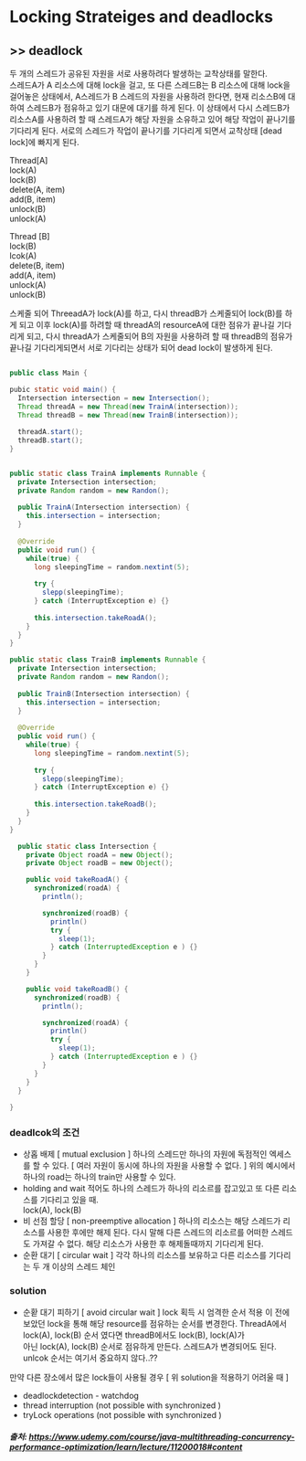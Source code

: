 # Locking Strateiges and deadlocks



## >> deadlock
두 개의 스레드가 공유된 자원을 서로 사용하려다 발생하는 교착상태를 말한다.    
스레드A가 A 리소스에 대해 lock을 걸고, 또 다른 스레드B는 B 리소스에 대해 lock을 걸어놓은 상태에서, A스레드가 B 스레드의 자원을 사용하려 한다면, 현재 리소스B에 대하여
스레드B가 점유하고 있기 대문에 대기를 하게 된다. 이 상태에서 다시 스레드B가 리소스A를 사용하려 할 때 스레드A가 해당 자원을 소유하고 있어 해당 작업이 끝나기를 기다리게 된다.
서로의 스레드가 작업이 끝나기를 기다리게 되면서 교착상태 [dead lock]에 빠지게 된다.

Thread[A]    
lock(A)     
lock(B)    
delete(A, item)    
add(B, item)    
unlock(B)    
unlock(A)    

Thread [B]    
lock(B)    
lcok(A)    
delete(B, item)    
add(A, item)    
unlock(A)    
unlock(B)        

스케줄 되어 ThreeadA가 lock(A)를 하고, 다시 threadB가 스케줄되어 lock(B)를 하게 되고 이후 lock(A)를 하려할 때 threadA의 resourceA에 대한 점유가 끝나길 기다리게 되고, 
다시 threadA가 스케줄되어 B의 자원을 사용하려 할 때 threadB의 점유가 끝나길 기다리게되면서 서로 기다리는 상태가 되어 dead lock이 발생하게 된다.


```java

public class Main {

pubic static void main() {
  Intersection intersection = new Intersection();
  Thread threadA = new Thread(new TrainA(intersection));
  Thread threadB = new Thread(new TrainB(intersection));
  
  threadA.start();
  threadB.start();
}


public static class TrainA implements Runnable {
  private Intersection intersection;
  private Random random = new Randon();
  
  public TrainA(Intersection intersection) {
    this.intersection = intersection; 
  }
  
  @Override
  public void run() {
    while(true) {
      long sleepingTime = random.nextint(5);
      
      try {
        slepp(sleepingTime);
      } catch (InterruptException e) {}
      
      this.intersection.takeRoadA();
    } 
  }
}

public static class TrainB implements Runnable {
  private Intersection intersection;
  private Random random = new Randon();
  
  public TrainB(Intersection intersection) {
    this.intersection = intersection; 
  }
  
  @Override
  public void run() {
    while(true) {
      long sleepingTime = random.nextint(5);
      
      try {
        slepp(sleepingTime);
      } catch (InterruptException e) {}
      
      this.intersection.takeRoadB();
    } 
  }
}

  public static class Intersection {
    private Object roadA = new Object();
    private Object roadB = new Object();

    public void takeRoadA() {
      synchronized(roadA) {
        println();

        synchronized(roadB) {
          println()
          try {
            sleep(1);
          } catch (InterruptedException e ) {}
        }
      }
    }

    public void takeRoadB() {
      synchronized(roadB) {
        println();

        synchronized(roadA) {
          println()
          try {
            sleep(1);
          } catch (InterruptedException e ) {}
        }
      }
    }
  } 
  
}
```

### deadlcok의 조건
- 상홉 배제 [ mutual exclusion ]
    하나의 스레드만 하나의 자원에 독점적인 엑세스를 할 수 있다. [ 여러 자원이 동시에 하나의 자원을 사용할 수 없다. ]
    위의 예시에서 하나의 road는 하나의 train만 사용할 수 있다. 
- holding and wait
  적어도 하나의 스레드가 하나의 리소르를 잡고있고 또 다른 리소스를 기다리고 있을 때.   
  lock(A), lock(B)
- 비 선점 할당 [ non-preemptive allocation ]
  하나의 리소스는 해당 스레드가 리소스를 사용한 후에만 해제 된다.
  다시 말해 다른 스레드의 리소르를 어떠한 스레드도 가져갈 수 없다. 해당 리소스가 사용한 후 해제돌때까지 기다리게 된다.
- 순환 대기 [ circular wait ]
  각각 하나의 리소스를 보유하고 다른 리소스를 기다리는 두 개 이상의 스레드 체인


### solution
- 순홛 대기 피하기 [ avoid circular wait ]
  lock 획득 시 엄격한 순서 적용
  이 전에 보았던 lock을 통해 해당 resource를 점유하는 순서를 변경한다. ThreadA에서 lock(A), lock(B) 순서 였다면 threadB에서도 lock(B), lock(A)가     
  아닌 lock(A), lock(B) 순서로 점유하게 만든다. 스레드A가 변경되어도 된다. unlcok 순서는 여기서 중요하지 않다..??

만약 다른 장소에서 많은 lock들이 사용될 경우 [ 위 solution을 적용하기 어려울 때 ]
- deadlockdetection - watchdog
- thread interruption (not possible with synchronized )
- tryLock operations (not possible with synchronized )



##### 출처: https://www.udemy.com/course/java-multithreading-concurrency-performance-optimization/learn/lecture/11200018#content
